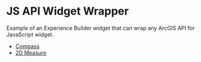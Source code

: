 # JS API Widget Wrapper

Example of an Experience Builder widget that can wrap any ArcGIS API for JavaScript widget.

* [Compass](https://github.com/gavinr/js-api-widget-wrapper-experience-builder/tree/compass)
* [2D Measure](https://github.com/gavinr/js-api-widget-wrapper-experience-builder/tree/2d-measure)